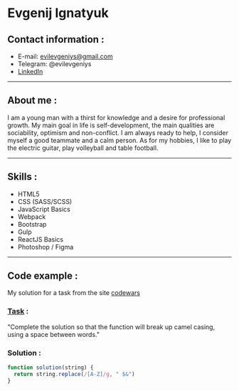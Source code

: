 # Evgenij Ignatyuk

## Contact information :
* E-mail: evilevgeniys@gmail.com
* Telegram: @evilevgeniys
* [LinkedIn](https://www.linkedin.com/in/evilevgeniys/)

*****

## About me :

I am a young man with a thirst for knowledge and a desire for professional growth. My main goal in life is self-development, the main qualities are sociability, optimism and non-conflict. I am always ready to help, I consider myself a good teammate and a calm person.
As for my hobbies, I like to play the electric guitar, play volleyball and table football.

*******

## Skills :
* HTML5
* CSS (SASS/SCSS)
* JavaScript Basics
* Webpack
* Bootstrap
* Gulp
* ReactJS Basics
* Photoshop / Figma

******

## Code example :

My solution for a task from the site [codewars](codewars.com)
### [Task](https://www.codewars.com/kata/5208f99aee097e6552000148) :

"Complete the solution so that the function will break up camel casing, using a space between words."

### Solution :
```JavaScript
function solution(string) {
  return string.replace(/[A-Z]/g, " $&")
}
```

